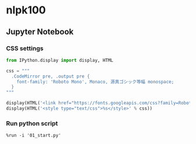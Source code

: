 # nlpk100

## Jupyter Notebook

### CSS settings

```python
from IPython.display import display, HTML

css = """
  .CodeMirror pre, .output pre {
    font-family: 'Roboto Mono', Monaco, 源真ゴシック等幅 monospace;
  }
"""

display(HTML('<link href="https://fonts.googleapis.com/css?family=Roboto+Mono" rel="stylesheet">'))
display(HTML('<style type="text/css">%s</style>' % css))
```

### Run python script

`%run -i '01_start.py'`
